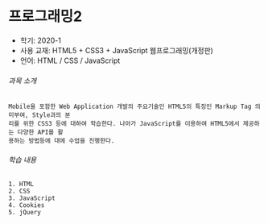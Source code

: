 # 프로그래밍2
* 학기: 2020-1
* 사용 교재: HTML5 + CSS3 + JavaScript 웹프로그래밍(개정판)
* 언어: HTML / CSS / JavaScript

###### 과목 소개
```
Mobile을 포함한 Web Application 개발의 주요기술인 HTML5의 특징인 Markup Tag 의미부여, Style과의 분
리를 위한 CSS3 등에 대하여 학습한다. 나아가 JavaScript를 이용하여 HTML5에서 제공하는 다양한 API를 활
용하는 방법등에 대에 수업을 진행한다.
```

###### 학습 내용
```
1. HTML
2. CSS
3. JavaScript
4. Cookies
5. jQuery
```
